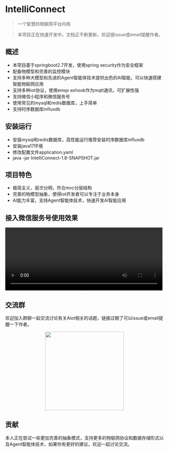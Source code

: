 # IntelliConnect

> 一个智慧的物联网平台内核

> 本项目正在快速开发中，文档正不断更新，欢迎提issue或email提醒作者。

## 概述
* 本项目基于springboot2.7开发，使用spring security作为安全框架
* 配备物模型和完善的监控模块
* 支持多种大模型和先进的Agent智能体技术提供出色的AI智能，可以快速搭建智能物联网应用
* 支持多种iot协议，使用emqx exhook作为mqtt通讯，可扩展性强
* 支持微信小程序和微信服务号
* 使用常见的mysql和redis数据库，上手简单
* 支持时序数据库influxdb

## 安装运行
* 安装mysql和redis数据库，高性能运行推荐安装时序数据库influxdb
* 安装java17环境
* 修改配置文件application.yaml
* java -jar IntelliConnect-1.8-SNAPSHOT.jar

## 项目特色
* 极简主义，层次分明，符合mvc分层结构
* 完善的物模型抽象，使得iot开发者可以专注于业务本身
* AI能力丰富，支持Agent智能体技术，快速开发AI智能应用

## 接入微信服务号使用效果

<video  controls="controls" width="500" height="200">
<source src="../video/demo.mp4" type="video/mp4">
</video>

## 交流群

欢迎加入群聊一起交流讨论有关Aiot相关的话题，链接过期了可以issue或email提醒一下作者。

<div style="width: 250px;margin: 0 auto;">
    <img src="https://www.rslly.top/data/User/wonder/home/pictures/cwl.jpg" width="250px"/>
</div>


## 贡献

本人正在尝试一些更加完善的抽象模式，支持更多的物联网协议和数据存储形式以及Agent智能体技术，如果你有更好的建议，欢迎一起讨论交流。